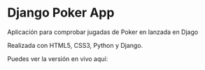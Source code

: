# Django Poker App
Aplicación para comprobar jugadas de Poker en lanzada en Djago

Realizada con HTML5, CSS3, Python y Django. 

Puedes ver la versión en vivo aquí: 
